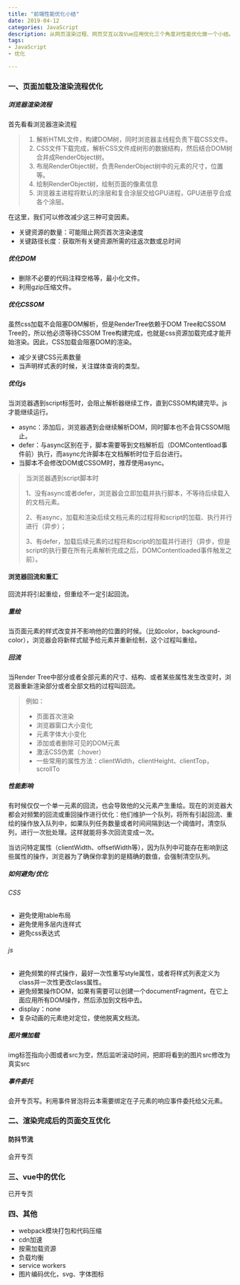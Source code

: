 ```yaml
---
title: "前端性能优化小结"
date: 2019-04-12
categories: JavaScript
description: 从网页渲染过程、网页交互以及Vue应用优化三个角度对性能优化做一个小结。
tags: 
- JavaScript
- 优化

---
```


### 一、页面加载及渲染流程优化

##### 浏览器渲染流程

首先看看浏览器渲染流程

> 1. 解析HTML文件，构建DOM树，同时浏览器主线程负责下载CSS文件。
> 2. CSS文件下载完成，解析CSS文件成树形的数据结构，然后结合DOM树合并成RenderObject树。
> 3. 布局RenderObject树，负责RenderObject树中的元素的尺寸，位置等。
> 4. 绘制RenderObject树，绘制页面的像素信息
> 5. 浏览器主进程将默认的涂层和复合涂层交给GPU进程，GPU进册亨合成各个涂层。

在这里，我们可以修改减少这三种可变因素。

* 关键资源的数量：可能阻止网页首次渲染速度
* 关键路径长度：获取所有关键资源所需的往返次数或总时间

<!--more-->

##### 优化DOM

* 删除不必要的代码注释空格等，最小化文件。
* 利用gzip压缩文件。

##### 优化CSSOM

虽然css加载不会阻塞DOM解析，但是RenderTree依赖于DOM Tree和CSSOM Tree的，所以他必须等待CSSOM Tree构建完成，也就是css资源加载完成才能开始渲染。因此，CSS加载会阻塞DOM的渲染。

* 减少关键CSS元素数量
* 当声明样式表的时候，关注媒体查询的类型。

##### 优化js

当浏览器遇到script标签时，会阻止解析器继续工作，直到CSSOM构建完毕。js才能继续运行。

* async：添加后，浏览器遇到会继续解析DOM，同时脚本也不会背CSSOM阻止。
* defer：与async区别在于，脚本需要等到文档解析后（DOMContentload事件前）执行，而async允许脚本在文档解析时位于后台进行。
* 当脚本不会修改DOM或CSSOM时，推荐使用async。

> 当浏览器遇到script脚本时
>
> 1、没有async或者defer，浏览器会立即加载并执行脚本，不等待后续载入的文档元素。
>
> 2、有async，加载和渲染后续文档元素的过程将和script的加载、执行并行进行（异步）；
>
> 3、有defer，加载后续元素的过程将和script的加载并行进行（异步，但是script的执行要在所有元素解析完成之后，DOMContentloaded事件触发之前）。

#### 浏览器回流和重汇

回流并将引起重绘，但重绘不一定引起回流。

##### 重绘

当页面元素的样式改变并不影响他的位置的时候。（比如color，background-color），浏览器会将新样式赋予给元素并重新绘制，这个过程叫重绘。

##### 回流

当Render Tree中部分或者全部元素的尺寸、结构、或者某些属性发生改变时，浏览器重新渲染部分或者全部文档的过程叫回流。

> 例如：
>
> * 页面首次渲染
> * 浏览器窗口大小变化
> * 元素字体大小变化
> * 添加或者删除可见的DOM元素
> * 激活CSS伪累（:hover）
> * 一些常用的属性方法：clientWidth，clientHeight、clientTop，scrollTo

##### 性能影响

有时候仅仅一个单一元素的回流，也会导致他的父元素产生重绘。现在的浏览器大都会对频繁的回流或重回操作进行优化：他们维护一个队列，将所有引起回流、重绘的操作放入队列中，如果队列任务数量或者时间间隔到达一个阈值时，清空队列，进行一次批处理。这样就能将多次回流变成一次。

当访问特定属性（clientWidth、offsetWidth等），因为队列中可能存在影响到这些属性的操作，浏览器为了确保你拿到的是精确的数值，会强制清空队列。

##### 如何避免/优化

###### CSS

* 避免使用table布局
* 避免使用多层内连样式
* 避免css表达式

###### js

* 避免频繁的样式操作，最好一次性重写style属性，或者将样式列表定义为class并一次性更改class属性。
* 避免频繁操作DOM，如果有需要可以创建一个documentFragment，在它上面应用所有DOM操作，然后添加到文档中去。
* display：none
* 复杂动画的元素绝对定位，使他脱离文档流。



##### 图片懒加载

img标签指向小图或者src为空，然后监听滚动时间，把即将看到的图片src修改为真实src



##### 事件委托

会开专页写。利用事件冒泡将云本需要绑定在子元素的响应事件委托给父元素。



### 二、渲染完成后的页面交互优化

#### 防抖节流

会开专页



### 三、vue中的优化

已开专页

### 四、其他

* webpack模块打包和代码压缩
* cdn加速
* 按需加载资源
* 负载均衡
* service workers
* 图片编码优化，svg、字体图标

